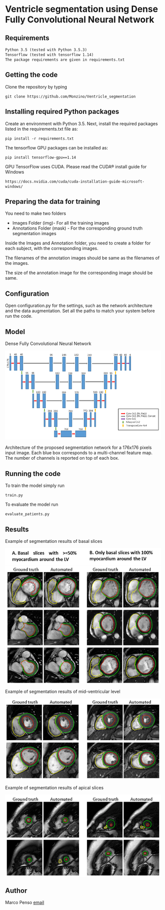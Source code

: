 # Ventricle segmentation using Dense Fully Convolutional Neural Network

## Requirements

    Python 3.5 (tested with Python 3.5.3)
    Tensorflow (tested with tensorflow 1.14)
    The package requirements are given in requirements.txt

## Getting the code

   Clone the repository by typing
    
    git clone https://github.com/Monzino/Ventricle_segmentation

## Installing required Python packages

   Create an environment with Python 3.5. 
   Next, install the required packages listed in the requirements.txt file as:

    pip install -r requirements.txt

   The tensorflow GPU packages can be installed as:

    pip install tensorflow-gpu==1.14
    
   GPU TensorFlow uses CUDA. Please read the CUDA® install guide for Windows 
   
    https://docs.nvidia.com/cuda/cuda-installation-guide-microsoft-windows/

## Preparing the data for training

   You need to make two folders

   - Images Folder (img)- For all the training images
   - Annotations Folder (mask) - For the corresponding ground truth segmentation images
  
  Inside the Images and Annotation folder, you need to create a folder for each subject, with the corresponding images.
  
  The filenames of the annotation images should be same as the filenames of the images.

  The size of the annotation image for the corresponding image should be same.

## Configuration

   Open configuration.py for the settings, such as the network architecture and the data augmentation. 
   Set all the paths to match your system before run the code. 

## Model

Dense Fully Convolutional Neural Network

![github-small](https://raw.githubusercontent.com/Monzino/Ventricle_segmentation/main/network.png)

Architecture of the proposed segmentation network for a 176x176 pixels input image. Each blue box corresponds to a multi-channel feature map. The number of channels is reported on top of each box.

## Running the code

To train the model simply run 

    train.py
    
To evaluate the model run 

    evaluate_patients.py

## Results

Example of segmentation results of basal slices 

![github-small](https://raw.githubusercontent.com/Monzino/Ventricle_segmentation/main/Picture1.png)

Example of segmentation results of mid-ventricular level 

![github-small](https://raw.githubusercontent.com/Monzino/Ventricle_segmentation/main/Picture2.png)

Example of segmentation results of apical slices 

![github-small](https://raw.githubusercontent.com/Monzino/Ventricle_segmentation/main/Picture3.png)


## Author

Marco Penso [email](Marco.Penso@cardiologicomonzino.it)

   

